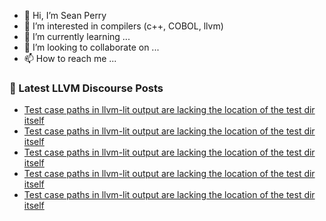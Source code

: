 - 👋 Hi, I’m Sean Perry
- 👀 I’m interested in compilers (c++, COBOL, llvm)
- 🌱 I’m currently learning ...
- 💞️ I’m looking to collaborate on ...
- 📫 How to reach me ...

<!---
s66perry/s66perry is a ✨ special ✨ repository because its `README.md` (this file) appears on your GitHub profile.
You can click the Preview link to take a look at your changes.
--->
### 📕 Latest LLVM Discourse Posts

<!-- DISCOURSE-LLVM:START -->
- [Test case paths in llvm-lit output are lacking the location of the test dir itself](https://discourse.llvm.org/t/test-case-paths-in-llvm-lit-output-are-lacking-the-location-of-the-test-dir-itself/87973#post_5)
- [Test case paths in llvm-lit output are lacking the location of the test dir itself](https://discourse.llvm.org/t/test-case-paths-in-llvm-lit-output-are-lacking-the-location-of-the-test-dir-itself/87973#post_4)
- [Test case paths in llvm-lit output are lacking the location of the test dir itself](https://discourse.llvm.org/t/test-case-paths-in-llvm-lit-output-are-lacking-the-location-of-the-test-dir-itself/87973#post_3)
- [Test case paths in llvm-lit output are lacking the location of the test dir itself](https://discourse.llvm.org/t/test-case-paths-in-llvm-lit-output-are-lacking-the-location-of-the-test-dir-itself/87973#post_2)
- [Test case paths in llvm-lit output are lacking the location of the test dir itself](https://discourse.llvm.org/t/test-case-paths-in-llvm-lit-output-are-lacking-the-location-of-the-test-dir-itself/87973#post_1)
<!-- DISCOURSE-LLVM:END -->

